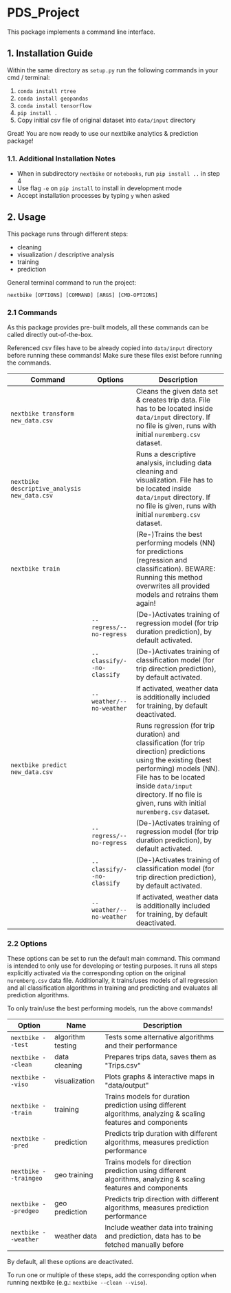# PDS_Project
This package implements a command line interface.

## 1. Installation Guide
Within the same directory as ```setup.py``` run the following commands in your cmd / terminal:

1. ```conda install rtree```
2. ```conda install geopandas```
3. ```conda install tensorflow```
4. ```pip install .```
5. Copy initial csv file of original dataset into ```data/input``` directory

Great! You are now ready to use our nextbike analytics & prediction package!

### 1.1. Additional Installation Notes
- When in subdirectory ```nextbike``` or ```notebooks```, run ```pip install ..``` in step 4
- Use flag ```-e``` on ```pip install``` to install in development mode
- Accept installation processes by typing ```y``` when asked

## 2. Usage
This package runs through different steps:
- cleaning
- visualization / descriptive analysis
- training
- prediction

General terminal command to run the project:

```nextbike [OPTIONS] [COMMAND] [ARGS] [CMD-OPTIONS]```

### 2.1 Commands

As this package provides pre-built models, all these commands can be called directly out-of-the-box.

Referenced csv files have to be already copied into ```data/input``` directory before running these commands!
Make sure these files exist before running the commands.

| Command | Options | Description |
|---------|---------|-------------|
| ```nextbike transform new_data.csv``` |  | Cleans the given data set & creates trip data. File has to be located inside ```data/input``` directory. If no file is given, runs with initial ```nuremberg.csv``` dataset. |
| ```nextbike descriptive_analysis new_data.csv``` |  | Runs a descriptive analysis, including data cleaning and visualization. File has to be located inside ```data/input``` directory. If no file is given, runs with initial ```nuremberg.csv``` dataset. |
| ```nextbike train``` |  | (Re-)Trains the best performing models (NN) for predictions (regression and classification). BEWARE: Running this method overwrites all provided models and retrains them again! |
| | ```--regress/--no-regress``` | (De-)Activates training of regression model (for trip duration prediction), by default activated. |
| | ```--classify/--no-classify``` | (De-)Activates training of classification model (for trip direction prediction), by default activated. |
| | ```--weather/--no-weather``` | If activated, weather data is additionally included for training, by default deactivated. |
| ```nextbike predict new_data.csv``` |  | Runs regression (for trip duration) and classification (for trip direction) predictions using the existing (best performing) models (NN). File has to be located inside ```data/input``` directory. If no file is given, runs with initial ```nuremberg.csv``` dataset. |
| | ```--regress/--no-regress``` | (De-)Activates training of regression model (for trip duration prediction), by default activated. |
| | ```--classify/--no-classify``` | (De-)Activates training of classification model (for trip direction prediction), by default activated. |
| | ```--weather/--no-weather``` | If activated, weather data is additionally included for training, by default deactivated. |


### 2.2 Options

These options can be set to run the default main command.
This command is intended to only use for developing or testing purposes.
It runs all steps explicitly activated via the corresponding option on the original ```nuremberg.csv``` data file.
Additionally, it trains/uses models of all regression and all classification algorithms in training and predicting and evaluates all prediction algorithms.

To only train/use the best performing models, run the above commands!

| Option | Name | Description |
|--------|------|-------------|
| ```nextbike --test``` | algorithm testing | Tests some alternative algorithms and their performance |
| ```nextbike --clean``` | data cleaning | Prepares trips data, saves them as "Trips.csv" |
| ```nextbike --viso``` | visualization | Plots graphs & interactive maps in "data/output" |
| ```nextbike --train``` | training | Trains models for duration prediction using different algorithms, analyzing & scaling features and components |
| ```nextbike --pred``` | prediction | Predicts trip duration with different algorithms, measures prediction performance |
| ```nextbike --traingeo``` | geo training | Trains models for direction prediction using different algorithms, analyzing & scaling features and components |
| ```nextbike --predgeo``` | geo prediction | Predicts trip direction with different algorithms, measures prediction performance |
| ```nextbike --weather``` | weather data | Include weather data into training and prediction, data has to be fetched manually before |

By default, all these options are deactivated.

To run one or multiple of these steps, add the corresponding option when running nextbike (e.g.: ```nextbike --clean --viso```).
